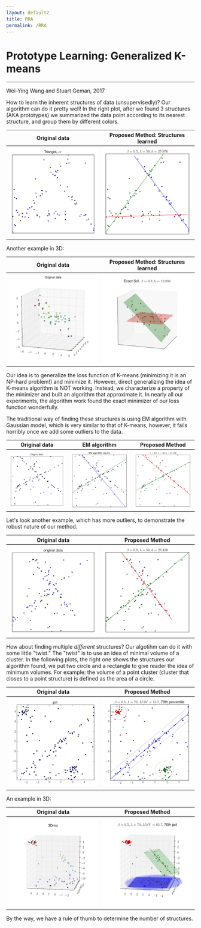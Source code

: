 ```yaml
---
layout: default2
title: RRA
permalink: /RRA
---
```

# Prototype Learning: Generalized K-means
---
Wei-Ying Wang and Stuart Geman, 2017

How to learn the inherent structures of data (unsupervisedly)? Our algorithm can do it pretty well! In the right plot, after we found 3 structures (AKA prototypes) we summarized the data point according to its nearest structure, and group them by different colors.

| <center>Original data</center> | <center>Proposed Method: Structures learned</center> | 
| ---------------------------- |:----------------------------:| 
| <center><img src="ContiReading/RRA/Triangle_Cor.png" style="width: 300px;" /></center> | <center><img src="ContiReading/RRA/Triangle_Cor_RRA_Random.png" style="width: 300px;" /></center>  | 

Another example in 3D:

| <center>Original data</center> | <center>Proposed Method: Structures learned</center> | 
| ---------------------------- |:----------------------------:| 
| <center><img src="ContiReading/RRA/plane 3D_0.png" style="width: 300px;" /></center> | <center><img src="ContiReading/RRA/plane 3D_exact_m2_0.png" style="width: 300px;" /></center>  | 

Our idea is to generalize the loss function of K-means (minimizing it is an NP-hard problem!) and minimize it. However, direct generalizing the idea of K-means algorithm is NOT working. Instead, we characterize a property of the minimizer and built an algorithm that approximate it. In nearly all our experiments, the algorithm work found the exact minimizer of our loss function wonderfully.

The traditional way of finding these structures is using EM algorithm with Gaussian model, which is very similar to that of 
K-means, however, it fails horribly once we add some outliers to the data. 

| <center>Original data</center> | <center>EM algorithm</center> | <center>Proposed Method</center> | 
---|---|---
| <center><img src="ContiReading/RRA/EM_compare_original_points.png" style="width: 250px;" /></center> | <center><img src="ContiReading/RRA/EM_2lines_40outlier_n100.png" style="width: 250px;" /></center>  | <center><img src="ContiReading/RRA/RRA_b08_l30_2lines_40outlier_n100.png" style="width: 250px;" /></center> |

Let's look another example, which has more outliers, to demonstrate the robust nature of our method.

| <center>Original data</center> | <center>Proposed Method</center> | 
| ---------------------------- |:----------------------------:| 
| <center><img src="ContiReading/RRA/XshapeCor.png" style="width: 300px;" /></center> |<center><img src="ContiReading/RRA/XshapeCor_RRA_Local_Best.png" style="width: 300px;" /></center>  | 

How about finding multiple *different*  structures? Our algotihm can do it with some little "twist." The "twist" is to use an idea of minimal volume of a cluster. In the following plots, the right one shows the structures our algorithm found, we put two circle and a rectangle to give reader the idea of minimum volumes. For example: the volume of a point cluster (cluster that closes to a point structure) is defined as the area of a circle. 

| <center>Original data</center> | <center>Proposed Method</center> | 
---|---
| <center><img src="ContiReading/RRA/MV_pct_n130.png" style="width: 300px;" /></center> |<center><img src="ContiReading/RRA/MV_pct_n130_70th_ptile_m3.png" style="width: 300px;" /></center>  | 

An example in 3D:

| <center>Original data</center> | <center>Proposed Method</center> | 
---|---
| <center><img src="ContiReading/RRA/MV_3Dmix_n65.png" style="width: 300px;" /></center> |<center><img src="ContiReading/RRA/MV_3Dmix_n65_70th_ptile_m3.png" style="width: 300px;" /></center>  | 

By the way, we have a rule of thumb to determine the number of structures.